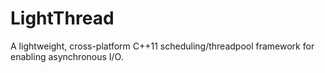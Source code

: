 LightThread
===========

A lightweight, cross-platform C++11 scheduling/threadpool framework for enabling asynchronous I/O.
